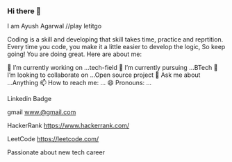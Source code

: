 ### Hi there :wave:
I am Ayush Agarwal
//play letitgo
<!--
**ayushagarwal42/ayushagarwal42** is a ✨ _special_ ✨ repository because its `README.md` (this file) appears on your GitHub profile.

Here are some ideas to get you started:

- 🔭 I’m currently working on ...
- 🌱 I’m currently learning ...
- 👯 I’m looking to collaborate on ...
- 🤔 I’m looking for help with ...
- 💬 Ask me about ...
- 📫 How to reach me: ...
- 😄 Pronouns: ...
- ⚡ Fun fact: ...
-->
Coding is a skill and developing that skill takes time, practice and reprtition.
Every time you code, you make it a little easier to develop the logic, So keep going! You are doing great.
Here are about me:

🔭 I’m currently working on ...tech-field
🌱 I’m currently pursuing ...BTech
👯 I’m looking to collaborate on ...Open source project
💬 Ask me about ...Anything
📫 How to reach me: ...
😄 Pronouns: ...

Linkedin Badge 

gmail www.@gmail.com

HackerRank https://www.hackerrank.com/

LeetCode https://leetcode.com/

Passionate about new tech career
